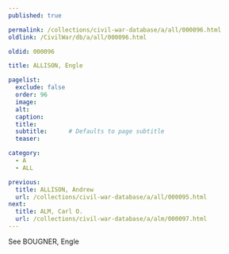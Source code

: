 ```yaml
---
published: true

permalink: /collections/civil-war-database/a/all/000096.html
oldlink: /CivilWar/db/a/all/000096.html

oldid: 000096

title: ALLISON, Engle

pagelist:
  exclude: false
  order: 96
  image: 
  alt:
  caption:
  title:
  subtitle:      # Defaults to page subtitle
  teaser:

category: 
  - A 
  - ALL

previous:
  title: ALLISON, Andrew
  url: /collections/civil-war-database/a/all/000095.html  
next:
  title: ALM, Carl O.
  url: /collections/civil-war-database/a/alm/000097.html   
---
```

See BOUGNER, Engle